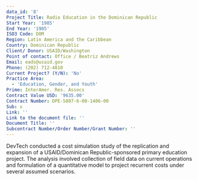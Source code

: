 ```yaml
---
data_id: '8'
Project Title: Radio Education in the Dominican Republic
Start Year: '1985'
End Year: '1985'
ISO3 Code: DOM
Region: Latin America and the Caribbean
Country: Dominican Republic
Client/ Donor: USAID/Washington
Point of contact: Office / Beatriz Andrews
Email: eads@usaid.gov
Phone: (202) 712-4810
Current Project? (Y/N): 'No'
Practice Area:
  - 'Education, Gender, and Youth'
Prime: InterAmer. Res. Assocs
Contract Value USD: '9635.00'
Contract Number: DPE-5807-6-00-1406-00
Sub: x
Link: ''
Link to the document file: ''
Document Title: ''
Subcontract Number/Order Number/Grant Number: ''
---
```

DevTech conducted a cost simulation study of the replication and expansion of a USAID/Dominican Republic-sponsored primary education project. The analysis involved collection of field data on current operations and formulation of a quantitative model to project recurrent costs under several assumed scenarios.